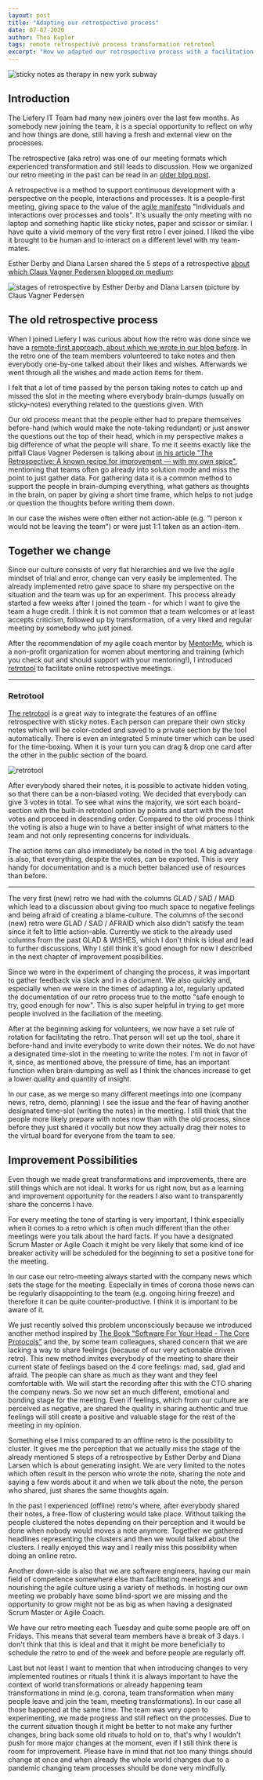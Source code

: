 ```yaml
---
layout: post
title: "Adapting our retrospective process"
date: 07-07-2020
author: Thea Kupler
tags: remote retrospective process transformation retrotool
excerpt: "How we adapted our retrospective process with a facilitation tool and how we reflect on it."
---
```

![sticky notes as therapy in new york subway](images/posts/adapting-our-retrospective-process/sticky_note_therapy.jpg)

## Introduction

The Liefery IT Team had many new joiners over the last few months. As somebody new joining the team, it is a special opportunity to reflect on why and how things are done, still having a fresh and external view on the processes. 

The retrospective (aka retro) was one of our meeting formats which experienced transformation and still leads to discussion.
How we organized our retro meeting in the past can be read in an [older blog post](https://engineering.liefery.com/2019/05/08/the-only-constant-is-change-scaling-our-processes-with-weekly-retrospectives.html).

A retrospective is a method to support continuous development with a perspective on the people, interactions and processes.
It is a people-first meeting, giving space to the value of the [agile manifesto](https://agilemanifesto.org/) "Individuals and interactions over processes and tools". It's usually the only meeting with no laptop and something haptic like sticky notes, paper and scissor or similar.
I have quite a vivid memory of the very first retro I ever joined.
I liked the vibe it brought to be human and to interact on a different level with my team-mates.

Esther Derby and Diana Larsen shared the 5 steps of a retrospective [about which Claus Vagner Pedersen blogged on medium](https://medium.com/path-pattern/the-retrospective-a-known-recipe-for-improvement-with-my-own-spice-da534c6628cc):


![stages of retrospective by Esther Derby and Diana Larsen (picture by Claus Vagner Pedersen](images/posts/adapting-our-retrospective-process/retrospective-steps.png)

## The old retrospective process

When I joined Liefery I was curious about how the retro was done since we have a [remote-first approach, about which we wrote in our blog before](/2018/11/29/our-road-from-remote-friendly-to-remote-first.html).
In the retro one of the team members volunteered to take notes and then everybody one-by-one talked about their likes and wishes.
Afterwards we went through all the wishes and made action items for them.

I felt that a lot of time passed by the person taking notes to catch up and missed the slot in the meeting where everybody brain-dumps (usually on sticky-notes) everything related to the questions given. With 

Our old process meant that the people either had to prepare themselves before-hand (which would make the note-taking redundant) or just answer the questions out the top of their head, which in my perspective makes a big difference of what the people will share.
To me it seems exactly like the pitfall Claus Vagner Pedersen is talking about [in his article "The Retrospective: A known recipe for improvement — with my own spice"](https://medium.com/path-pattern/the-retrospective-a-known-recipe-for-improvement-with-my-own-spice-da534c6628cc), mentioning that teams often go already into solution mode and miss the point to just gather data.
For gathering data it is a common method to support the people in brain-dumping everything, what gathers as thoughts in the brain, on paper by giving a short time frame, which helps to not judge or question the thoughts before writing them down.

In our case the wishes were often either not action-able (e.g. "I person x would not be leaving the team") or were just 1:1 taken as an action-item.

## Together we change

Since our culture consists of very flat hierarchies and we live the agile mindset of trial and error, change can very easily be implemented. The already implemented retro gave space to share my perspective on the situation and the team was up for an experiment. This process already started a few weeks after I joined the team - for which I want to give the team a huge credit. I think it is not common that a team welcomes or at least accepts criticism, followed up by transformation, of a very liked and regular meeting by somebody who just joined.

After the recommendation of my agile coach mentor by [MentorMe](https://mentorme-ngo.org/), which is a non-profit organization for women about mentoring and training (which you check out and should support with your mentoring!), I introduced [retrotool](https://retrotool.io/) to facilitate online retrospective meetings.

___

### Retrotool

[The retrotool](https://retrotool.io/) is a great way to integrate the features of an offline retrospective with sticky notes.
Each person can prepare their own sticky notes which will be color-coded and saved to a private section by the tool automatically. There is even an integrated 5 minute timer which can be used for the time-boxing. When it is your turn you can drag & drop one card after the other in the public section of the board.

![retrotool](images/posts/adapting-our-retrospective-process/retrotool-private-sections.png)

After everybody shared their notes, it is possible to activate hidden voting, so that there can be a non-biased voting. We decided that everybody can give 3 votes in total. To see what wins the majority, we sort each board-section with the built-in retrotool option by points and start with the most votes and proceed in descending order. Compared to the old process I think the voting is also a huge win to have a better insight of what matters to the team and not only representing concerns for individuals.

The action items can also immediately be noted in the tool. A big advantage is also, that everything, despite the votes, can be exported. This is very handy for documentation and is a much better balanced use of resources than before.
___

The very first (new) retro we had with the columns GLAD / SAD / MAD which lead to a discussion about giving too much space to negative feelings and being afraid of creating a blame-culture. The columns of the second (new) retro were GLAD / SAD / AFRAID which also didn't satisfy the team since it felt to little action-able. Currently we stick to the already used columns from the past GLAD & WISHES, which I don't think is ideal and lead to further discussions. Why I still think it's good enough for now I described in the next chapter of improvement possibilities.

Since we were in the experiment of changing the process, it was important to gather feedback via slack and in a document.
We also quickly and, especially when we were in the times of adapting a lot, regularly updated the documentation of our retro process true to the motto "safe enough to try, good enough for now". 
This is also super helpful in trying to get more people involved in the faciliation of the meeting.

After at the beginning asking for volunteers, we now have a set rule of rotation for facilitating the retro.
That person will set up the tool, share it before-hand and invite everybody to write down their notes.
We do not have a designated time-slot in the meeting to write the notes.
I'm not in favor of it, since, as mentioned above, the pressure of time, has an important function when brain-dumping as well as I think the chances increase to get a lower quality and quantity of insight.

In our case, as we merge so many different meetings into one (company news, retro, demo, planning) I see the issue and the fear of having another designated time-slot (writing the notes) in the meeting.
I still think that the people more likely prepare with notes now than with the old process, since before they just shared it vocally but now they actually drag their notes to the virtual board for everyone from the team to see.

## Improvement Possibilities

Even though we made great transformations and improvements, there are still things which are not ideal.
It works for us right now, but as a learning and improvement opportunity for the readers I also want to transparently share the concerns I have.

For every meeting the tone of starting is very important, I think especially when it comes to a retro which is often much different than the other meetings were you talk about the hard facts.
If you have a designated Scrum Master or Agile Coach it might be very likely that some kind of ice breaker activity will be scheduled for the beginning to set a positive tone for the meeting.

In our case our retro-meeting always started with the company news which sets the stage for the meeting.
Especially in times of corona those news can be regularly disappointing to the team (e.g. ongoing hiring freeze) and therefore it can be quite counter-productive.
I think it is important to be aware of it.

We just recently solved this problem unconsciously because we introduced another method inspired by [The Book "Software For Your Head - The Core Protocols"](https://liveingreatness.com/wp-content/themes/liveingreatness/library/files/Software-For-Your-Head-book-v1.0.pdf) and the, by some team colleagues, shared concern that we are lacking a way to share feelings (because of our very actionable driven retro).
This new method invites everybody of the meeting to share their current state of feelings based on the 4 core feelings: mad, sad, glad and afraid.
The people can share as much as they want and they feel comfortable with.
We will start the recording after this with the CTO sharing the company news.
So we now set an much different, emotional and bonding stage for the meeting.
Even if feelings, which from our culture are perceived as negative, are shared the quality in sharing authentic and true feelings will still create a positive and valuable stage for the rest of the meeting in my opinion.

Something else I miss compared to an offline retro is the possibility to cluster.
It gives me the perception that we actually miss the stage of the already mentioned 5 steps of a retrospective by Esther Derby and Diana Larsen which is about generating insight.
We are very limited to the notes which often result in the person who wrote the note, sharing the note and saying a few words about it and when we talk about the note, the person who shared, just shares the same thoughts again.

In the past I experienced (offline) retro's where, after everybody shared their notes, a free-flow of clustering would take place.
Without talking the people clustered the notes depending on their perception and it would be done when nobody would moves a note anymore.
Together we gathered headlines representing the clusters and then we would talked about the clusters.
I really enjoyed this way and I really miss this possibility when doing an online retro.

Another down-side is also that we are software engineers, having our main field of competence somewhere else than facilitating meetings and nourishing the agile culture using a variety of methods.
In hosting our own meeting we probably have some blind-sport we are missing and the opportunity to grow might not be as big as when having a designated Scrum Master or Agile Coach.

We have our retro meeting each Tuesday and quite some people are off on Fridays.
This means that several team members have a break of 3 days.
I don't think that this is ideal and that it might be more beneficially to schedule the retro to end of the week and before people are regularly off.

Last but not least I want to mention that when introducing changes to very implemented routines or rituals I think it is always important to have the context of world transformations or already happening team transformations in mind (e.g. corona, team transformation when many people leave and join the team, meeting transformations).
In our case all those happened at the same time.
The team was very open to experimenting, we made progress and still reflect on the processes.
Due to the current situation though it might be better to not make any further changes, bring back some old rituals to hold on to, that's
why I wouldn't push for more major changes at the moment, even if I still think there is room for improvement.
Please have in mind that not too many things should change at once and when already the whole world changes due to a pandemic changing team processes should be done very mindfully.
